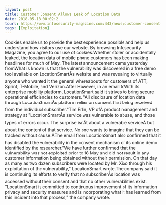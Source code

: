 ```yaml
---
layout: post
title: Customer Consent Allows Leak of Location Data
date: 2018-05-18 00:02:2
tourl: https://www.infosecurity-magazine.com:443/news/customer-consent-allows-leak-of/
tags: [Exploitation]
---
```

Cookies enable us to provide the best experience possible and help us understand how visitors use our website. By browsing Infosecurity Magazine, you agree to our use of cookies.Whether stolen or accidentally leaked, the location data of mobile phone customers has been making headlines for much of May. The latest announcement came yesterday fromWhat is known is that the vulnerability was discovered in a free demo tool available on LocationSmartÂs website and was revealing to virtually anyone who wanted it the general whereabouts for customers of ATT, Sprint, T-Mobile, and Verizon.After However, in an email toWith its enterprise mobility platform, LocationSmart said it strives to bring secure operational efficiencies to customers. "All disclosure of location data through LocationSmartÂs platform relies on consent first being received from the individual subscriber."Tim Erlin, VP ofÂ product management and strategy at "LocationSmartÂs service was vulnerable to abuse, and those types of errors occur. The surprise isnÂt about a vulnerable serviceÂ but about the content of that service. No one wants to imagine that they can be tracked without cause.ÂThe email from LocationSmart also confirmed that it has disabled the vulnerability in the consent mechanism of its online demo identified by the researcher."We have further confirmed that the vulnerability was not exploited prior to 16 May and did not result in any customer information being obtained without their permission. On that day as many as two dozen subscribers were located by Mr. Xiao through his exploitation of the vulnerability," LocationSmart wrote.The company said it is continuing its efforts to verify that no subscriberÂs location was accessed without their consent and that no other vulnerabilities exist. "LocationSmart is committed to continuous improvement of its information privacy and security measures and is incorporating what it has learned from this incident into that process," the company wrote.
